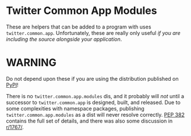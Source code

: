 # Twitter Common App Modules

These are helpers that can be added to a program with uses `twitter.common.app`. Unfortunately, these are really only useful _if you are including the source alongside your application_.

# WARNING

Do not depend upon these if you are using the distribution published on [PyPI](https://pypi.python.org/pypi/twitter.common.app)!

There is no `twitter.common.app.modules` dis, and it probably will *not* until a successor to `twitter.common.app` is designed, built, and released. Due to some complexities with namespace packages, publishing `twitter.common.app.modules` as a dist will never resolve correctly. [PEP 382](https://www.python.org/dev/peps/pep-0382/) contains the full set of details, and there was also some discussion in [r/1767/](https://rbcommons.com/s/twitter/r/1767/).
